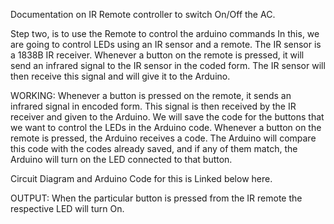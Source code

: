Documentation on IR Remote controller to switch On/Off the AC.

Step two, is to use the Remote to control the arduino commands
In this, we are going to control LEDs using an IR sensor and a remote. The IR sensor is a 1838B IR receiver. Whenever a button on the remote is pressed, it will send an infrared signal to the IR sensor in the coded form. The IR sensor will then receive this signal and will give it to the Arduino.

WORKING:
Whenever a button is pressed on the remote, it sends an infrared signal in encoded form. This signal is then received by the IR receiver and given to the Arduino.
We will save the code for the buttons that we want to control the LEDs in the Arduino code. Whenever a button on the remote is pressed, the Arduino receives a code. The Arduino will compare this code with the codes already saved, and if any of them match, the Arduino will turn on the LED connected to that button.

Circuit Diagram and Arduino Code for this is Linked below here.

OUTPUT:
When the particular button is pressed from the IR remote the respective LED will turn On.


